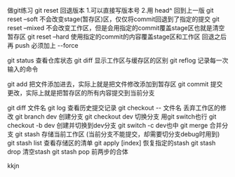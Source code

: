做git练习
git reset 回退版本
1.可以直接写版本号 2.用 head^ 回到上一版
    git reset –soft 不会改变stage(暂存区)区，仅仅将commit回退到了指定的提交
    git reset –mixed 不会改变工作区，但是会用指定的commit覆盖stage区也就是清空暂存区
    git reset –hard 使用指定的commit的内容覆盖stage区和工作区
回退之后再 push 必须加上 --force

git status 查看仓库状态
git diff 显示工作区与缓存区的区别
git reflog 记录每一次输入的命令

git add 把文件添加进去，实际上就是把文件修改添加到暂存区
git commit 提交更改，实际上就是把暂存区的所有内容提交到当前分支

git diff 文件名
git log 查看历史提交记录
git checkout -- 文件名 丢弃工作区的修改
git branch dev 创建分支
git checkout dev 切换分支 用git switch也行
git checkout -b dev 创建并切换到dev分支 git switch -c dev也中
git merge 合并分支
git stash 存储当前工作区 (当前分支不能提交，却需要切分支debug时用到)
git stash list 查看存储区的清单
git apply [index] 恢复指定的stash git stash drop 清空stash
git stash pop 前两步的合体


kkjn